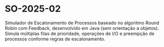 # SO-2025-02
Simulador de Escalonamento de Processos baseado no algoritmo Round Robin com Feedback, desenvolvido em Java (sem orientação a objetos). Simula múltiplas filas de prioridade, operações de I/O e preempção de processos conforme regras de escalonamento.
